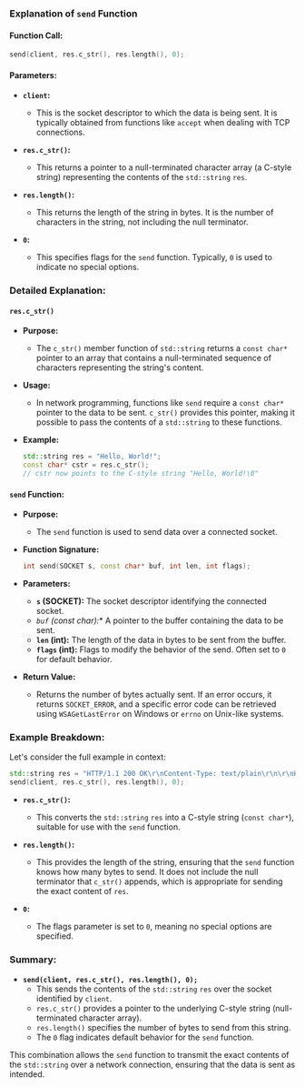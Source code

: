 ### Explanation of `send` Function

#### Function Call:
```cpp
send(client, res.c_str(), res.length(), 0);
```

#### Parameters:
- **`client`:** 
  - This is the socket descriptor to which the data is being sent. It is typically obtained from functions like `accept` when dealing with TCP connections.
  
- **`res.c_str()`:**
  - This returns a pointer to a null-terminated character array (a C-style string) representing the contents of the `std::string` `res`.

- **`res.length()`:**
  - This returns the length of the string in bytes. It is the number of characters in the string, not including the null terminator.

- **`0`:**
  - This specifies flags for the `send` function. Typically, `0` is used to indicate no special options.

### Detailed Explanation:

#### `res.c_str()`
- **Purpose:**
  - The `c_str()` member function of `std::string` returns a `const char*` pointer to an array that contains a null-terminated sequence of characters representing the string's content.
  
- **Usage:**
  - In network programming, functions like `send` require a `const char*` pointer to the data to be sent. `c_str()` provides this pointer, making it possible to pass the contents of a `std::string` to these functions.
  
- **Example:**
  ```cpp
  std::string res = "Hello, World!";
  const char* cstr = res.c_str();
  // cstr now points to the C-style string "Hello, World!\0"
  ```

#### `send` Function:
- **Purpose:**
  - The `send` function is used to send data over a connected socket.

- **Function Signature:**
  ```cpp
  int send(SOCKET s, const char* buf, int len, int flags);
  ```
  
- **Parameters:**
  - **`s` (SOCKET):** The socket descriptor identifying the connected socket.
  - **`buf` (const char*):** A pointer to the buffer containing the data to be sent.
  - **`len` (int):** The length of the data in bytes to be sent from the buffer.
  - **`flags` (int):** Flags to modify the behavior of the send. Often set to `0` for default behavior.

- **Return Value:**
  - Returns the number of bytes actually sent. If an error occurs, it returns `SOCKET_ERROR`, and a specific error code can be retrieved using `WSAGetLastError` on Windows or `errno` on Unix-like systems.

### Example Breakdown:
Let's consider the full example in context:
```cpp
std::string res = "HTTP/1.1 200 OK\r\nContent-Type: text/plain\r\n\r\nHello, World!";
send(client, res.c_str(), res.length(), 0);
```

- **`res.c_str()`:**
  - This converts the `std::string` `res` into a C-style string (`const char*`), suitable for use with the `send` function.
  
- **`res.length()`:**
  - This provides the length of the string, ensuring that the `send` function knows how many bytes to send. It does not include the null terminator that `c_str()` appends, which is appropriate for sending the exact content of `res`.
  
- **`0`:**
  - The flags parameter is set to `0`, meaning no special options are specified.

### Summary:
- **`send(client, res.c_str(), res.length(), 0);`**
  - This sends the contents of the `std::string` `res` over the socket identified by `client`.
  - `res.c_str()` provides a pointer to the underlying C-style string (null-terminated character array).
  - `res.length()` specifies the number of bytes to send from this string.
  - The `0` flag indicates default behavior for the `send` function.

This combination allows the `send` function to transmit the exact contents of the `std::string` over a network connection, ensuring that the data is sent as intended.